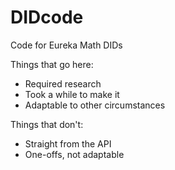 # DIDcode

Code for Eureka Math DIDs

Things that go here:

- Required research
- Took a while to make it
- Adaptable to other circumstances

Things that don't:

- Straight from the API
- One-offs, not adaptable
